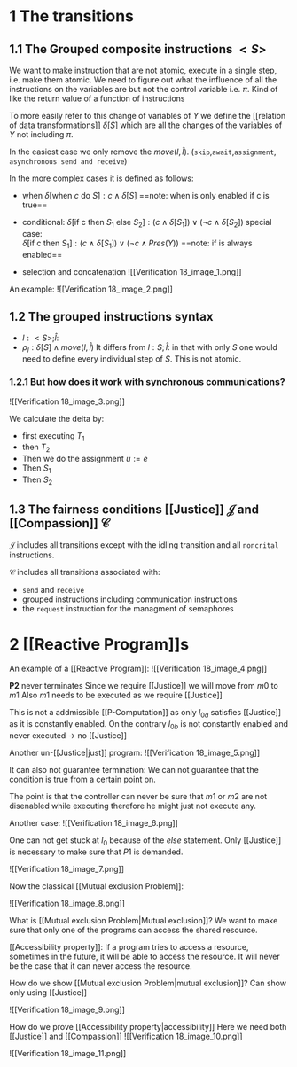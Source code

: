 # 1 The transitions
## 1.1 The Grouped composite instructions $<S>$

We want to make instruction that are not [atomic](atomic.md), execute in a single step, i.e. make them atomic. We need to figure out what the influence of all the instructions on the variables are but not the control variable i.e. $\pi$. Kind of like the return value of a function of instructions 

To more easily refer to this change of variables of $Y$ we define the [[relation of data transformations]] $\delta[S]$ which are all the changes of the variables of $Y$ not including $\pi$.

In the easiest case we only remove the $move(l,\hat{l})$. (`skip`,`await`,`assignment`, `asynchronous send and receive`)

In the more complex cases it is defined as follows:

- when
 $\delta[\text{when }c \text{ do } S]: c \land \delta[S]$
 ==note: when is only enabled if c is true==
- conditional:
$\delta[\text{if  c then }S_1 \text{ else } S_2]: (c \land \delta[S_1]) \lor (\neg c \land \delta[S_2])$ 
special case:  
$\delta[\text{if  c then }S_1 ]: (c \land \delta[S_1]) \lor (\neg c \land Pres(Y))$ 
==note: if is always enabled==

- selection and concatenation
![[Verification 18_image_1.png]]

An example:
![[Verification 18_image_2.png]]


## 1.2 The grouped instructions syntax

- $l: <S>;\hat{l}:$
- $\rho_l: \delta[S] \land move(l,\hat{l})$
It differs from $l: S;\hat{l}:$ in that with only $S$ one would need to define every individual step of $S$. This is not atomic.

### 1.2.1 But how does it work with synchronous communications?
![[Verification 18_image_3.png]]

We calculate the delta by:
- first executing $T_1$
- then $T_2$
- Then we do the assignment $u:=e$
- Then $S_1$
- Then $S_2$
## 1.3 The fairness conditions [[Justice]] $\mathcal{J}$ and [[Compassion]] $\mathcal{C}$

$\mathcal{J}$ includes all transitions except with the idling transition and all `noncrital` instructions.

$\mathcal{C}$ includes all transitions associated with:
- `send` and `receive`
- grouped instructions including communication instructions
- the `request` instruction for the managment of semaphores

# 2 [[Reactive Program]]s
An example of a [[Reactive Program]]:
![[Verification 18_image_4.png]]

__P2__ never terminates
Since we require [[Justice]] we will move from $m0$ to $m1$
Also $m1$ needs to be executed as we require [[Justice]]

This is not a addmissible [[P-Computation]] as only $l_{0a}$ satisfies [[Justice]] as it is constantly enabled. On the contrary $l_{0b}$ is not constantly enabled and never executed -> no [[Justice]]

Another un-[[Justice|just]] program:
![[Verification 18_image_5.png]]

It can also not guarantee termination:
We can not guarantee that the condition is true from a certain point on.

The point is that the controller can never be sure that $m1$ or $m2$ are not disenabled while executing therefore he might just not execute any.

Another case:
![[Verification 18_image_6.png]]

One can not get stuck at $l_0$ because of the $else$ statement. Only [[Justice]] is necessary to make sure that $P1$ is demanded.

![[Verification 18_image_7.png]]


Now the classical [[Mutual exclusion Problem]]:

![[Verification 18_image_8.png]]

What is [[Mutual exclusion Problem|Mutual exclusion]]?
We want to make sure that only one of the programs can access the shared resource.

[[Accessibility property]]:
If a program tries to access a resource, sometimes in the future, it will  be able to access the resource. It will never be the case that it can never access the resource.





How do we show [[Mutual exclusion Problem|mutual exclusion]]?
Can show only using [[Justice]]

![[Verification 18_image_9.png]]

How do we prove [[Accessibility property|accessibility]]
Here we need both [[Justice]] and [[Compassion]] 
![[Verification 18_image_10.png]]

![[Verification 18_image_11.png]]


